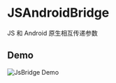 # JSAndroidBridge
JS 和 Android 原生相互传递参数
## Demo
![JsBridge Demo](https://github.com/whtchl/JSAndroidBridge/master/JsBridge.gif)

